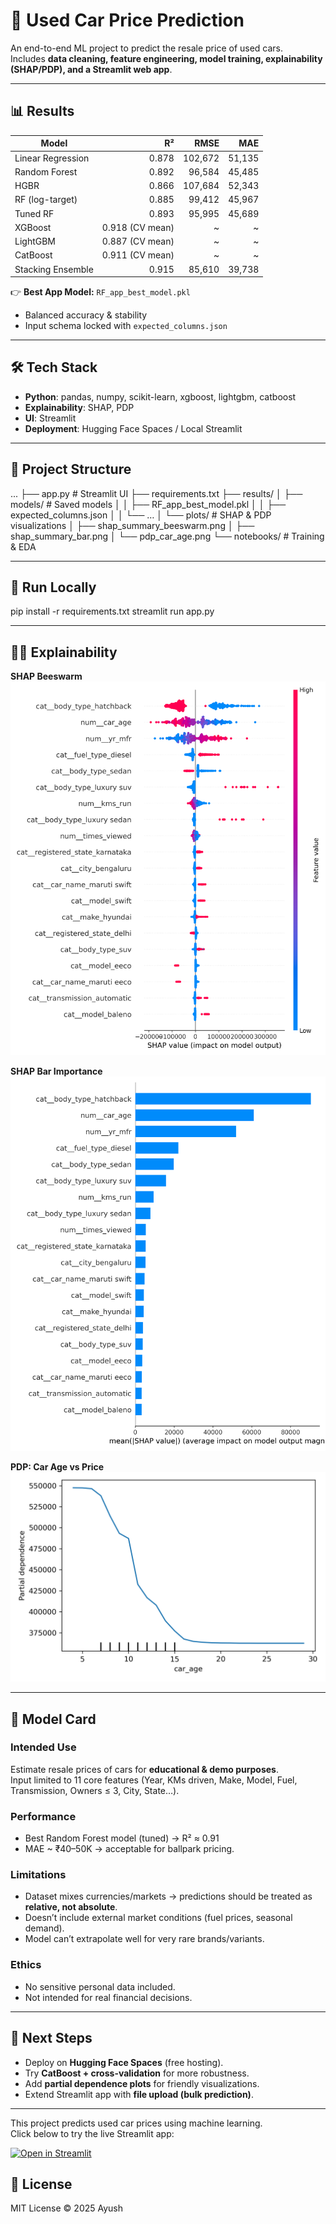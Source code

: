# 🚗 Used Car Price Prediction

An end-to-end ML project to predict the resale price of used cars.  
Includes **data cleaning, feature engineering, model training, explainability (SHAP/PDP), and a Streamlit web app**.

---

## 📊 Results

| Model                |    R² |    RMSE |    MAE |
|----------------------|------:|--------:|-------:|
| Linear Regression    | 0.878 | 102,672 | 51,135 |
| Random Forest        | 0.892 |  96,584 | 45,485 |
| HGBR                 | 0.866 | 107,684 | 52,343 |
| RF (log-target)      | 0.885 |  99,412 | 45,967 |
| Tuned RF             | 0.893 |  95,995 | 45,689 |
| XGBoost              | 0.918 (CV mean) | ~ | ~ |
| LightGBM             | 0.887 (CV mean) | ~ | ~ |
| CatBoost             | 0.911 (CV mean) | ~ | ~ |
| Stacking Ensemble    | 0.915 |  85,610 | 39,738 |

👉 **Best App Model:** `RF_app_best_model.pkl`  
- Balanced accuracy & stability  
- Input schema locked with `expected_columns.json`

---

## 🛠️ Tech Stack

- **Python**: pandas, numpy, scikit-learn, xgboost, lightgbm, catboost  
- **Explainability**: SHAP, PDP  
- **UI**: Streamlit  
- **Deployment**: Hugging Face Spaces / Local Streamlit

---

## 📂 Project Structure

...
├── app.py                # Streamlit UI
├── requirements.txt
├── results/
│   ├── models/           # Saved models
│   │   ├── RF_app_best_model.pkl
│   │   ├── expected_columns.json
│   │   └── …
│   └── plots/            # SHAP & PDP visualizations
│       ├── shap_summary_beeswarm.png
│       ├── shap_summary_bar.png
│       └── pdp_car_age.png
└── notebooks/            # Training & EDA

---

## 🚀 Run Locally

pip install -r requirements.txt
streamlit run app.py

---

## 🧑‍🏫 Explainability

**SHAP Beeswarm**  
![SHAP Beeswarm](results/plots/shap_summary_beeswarm.png)

**SHAP Bar Importance**  
![SHAP Bar](results/plots/shap_summary_bar.png)

**PDP: Car Age vs Price**  
![PDP Car Age](results/plots/pdp_car_age.png)

---

## 📜 Model Card

### Intended Use
Estimate resale prices of cars for **educational & demo purposes**.  
Input limited to 11 core features (Year, KMs driven, Make, Model, Fuel, Transmission, Owners ≤ 3, City, State…).

### Performance
- Best Random Forest model (tuned) → R² ≈ 0.91  
- MAE ~ ₹40–50K → acceptable for ballpark pricing.

### Limitations
- Dataset mixes currencies/markets → predictions should be treated as **relative, not absolute**.  
- Doesn’t include external market conditions (fuel prices, seasonal demand).  
- Model can’t extrapolate well for very rare brands/variants.

### Ethics
- No sensitive personal data included.  
- Not intended for real financial decisions.

---

## 📌 Next Steps

- Deploy on **Hugging Face Spaces** (free hosting).  
- Try **CatBoost + cross-validation** for more robustness.  
- Add **partial dependence plots** for friendly visualizations.  
- Extend Streamlit app with **file upload (bulk prediction)**.

---

This project predicts used car prices using machine learning.  
Click below to try the live Streamlit app:

[![Open in Streamlit](https://static.streamlit.io/badges/streamlit_badge_black_white.svg)](https://used-car-price-prediction-25u64zprg295v29cp2nruw.streamlit.app/)

## 📜 License

MIT License © 2025 Ayush

